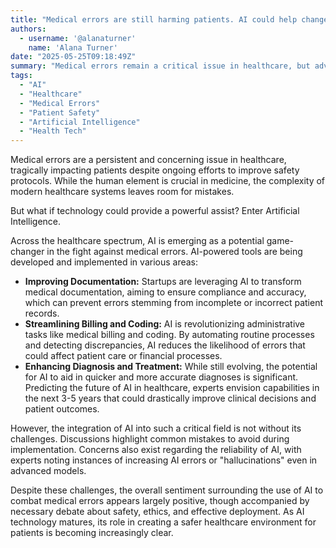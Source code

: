 ```yaml
---
title: "Medical errors are still harming patients. AI could help change that."
authors:
  - username: '@alanaturner'
    name: 'Alana Turner'
date: "2025-05-25T09:18:49Z"
summary: "Medical errors remain a critical issue in healthcare, but advancements in Artificial Intelligence offer promising solutions. From streamlining documentation to detecting errors in billing and diagnosis, AI is poised to enhance patient safety and improve efficiency, although challenges remain in its implementation and reliability."
tags:
  - "AI"
  - "Healthcare"
  - "Medical Errors"
  - "Patient Safety"
  - "Artificial Intelligence"
  - "Health Tech"
---
```


Medical errors are a persistent and concerning issue in healthcare, tragically impacting patients despite ongoing efforts to improve safety protocols. While the human element is crucial in medicine, the complexity of modern healthcare systems leaves room for mistakes.

But what if technology could provide a powerful assist? Enter Artificial Intelligence.

Across the healthcare spectrum, AI is emerging as a potential game-changer in the fight against medical errors. AI-powered tools are being developed and implemented in various areas:

*   **Improving Documentation:** Startups are leveraging AI to transform medical documentation, aiming to ensure compliance and accuracy, which can prevent errors stemming from incomplete or incorrect patient records.
*   **Streamlining Billing and Coding:** AI is revolutionizing administrative tasks like medical billing and coding. By automating routine processes and detecting discrepancies, AI reduces the likelihood of errors that could affect patient care or financial processes.
*   **Enhancing Diagnosis and Treatment:** While still evolving, the potential for AI to aid in quicker and more accurate diagnoses is significant. Predicting the future of AI in healthcare, experts envision capabilities in the next 3-5 years that could drastically improve clinical decisions and patient outcomes.

However, the integration of AI into such a critical field is not without its challenges. Discussions highlight common mistakes to avoid during implementation. Concerns also exist regarding the reliability of AI, with experts noting instances of increasing AI errors or "hallucinations" even in advanced models.

Despite these challenges, the overall sentiment surrounding the use of AI to combat medical errors appears largely positive, though accompanied by necessary debate about safety, ethics, and effective deployment. As AI technology matures, its role in creating a safer healthcare environment for patients is becoming increasingly clear.
